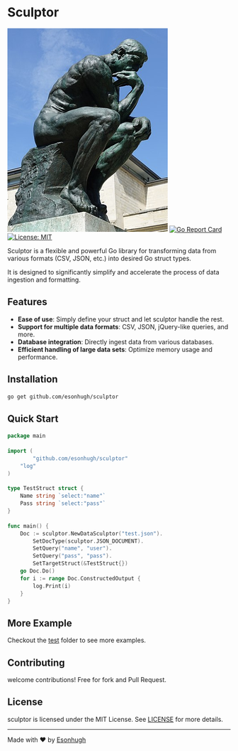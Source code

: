 # Sculptor

![FlexFormer Logo](./doc/logo.png)
[![Go Report Card](https://goreportcard.com/badge/github.com/esonhugh/sculptor)](https://goreportcard.com/report/github.com/esonhugh/sculptor)
[![License: MIT](https://img.shields.io/badge/License-MIT-yellow.svg)](https://opensource.org/licenses/MIT)


Sculptor is a flexible and powerful Go library 
for transforming data from various formats 
(CSV, JSON, etc.) into desired Go struct types. 

It is designed to significantly simplify and accelerate the process of data ingestion and formatting.

## Features

- **Ease of use**: Simply define your struct and let sculptor handle the rest.
- **Support for multiple data formats**: CSV, JSON, jQuery-like queries, and more.
- **Database integration**: Directly ingest data from various databases.
- **Efficient handling of large data sets**: Optimize memory usage and performance.

## Installation

```bash
go get github.com/esonhugh/sculptor
```

## Quick Start

```go
package main

import (
        "github.com/esonhugh/sculptor"
	"log"
)

type TestStruct struct {
	Name string `select:"name"`
	Pass string `select:"pass"`
}

func main() {
	Doc := sculptor.NewDataSculptor("test.json").
		SetDocType(sculptor.JSON_DOCUMENT).
		SetQuery("name", "user").
		SetQuery("pass", "pass").
		SetTargetStruct(&TestStruct{})
	go Doc.Do()
	for i := range Doc.ConstructedOutput {
		log.Print(i)
	}
}
```

## More Example

Checkout the [test](./test) folder to see more examples.

## Contributing

welcome contributions! Free for fork and Pull Request. 

## License

sculptor is licensed under the MIT License. See [LICENSE](LICENSE) for more details.

---

Made with :heart: by [Esonhugh](https://eson.ninja)
